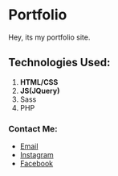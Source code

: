 # Portfolio
Hey, its my portfolio site. 

## Technologies Used:
1. **HTML/CSS**
2. **JS(JQuery)**
3. Sass
4. PHP
### Contact Me:
* [Email](mailto:utsavsingh899@gmail.com)
* [Instagram](https://www.instagram.com/us_codes/)
* [Facebook](https://www.facebook.com/utsav.singh.581)
